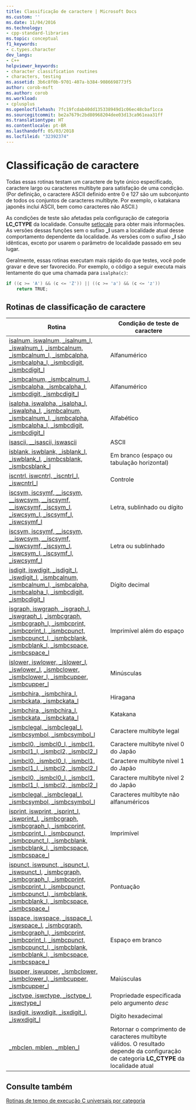 ```yaml
---
title: Classificação de caractere | Microsoft Docs
ms.custom: ''
ms.date: 11/04/2016
ms.technology:
- cpp-standard-libraries
ms.topic: conceptual
f1_keywords:
- c.types.character
dev_langs:
- C++
helpviewer_keywords:
- character classification routines
- characters, testing
ms.assetid: 3b6c8f0b-9701-407a-b384-9086698773f5
author: corob-msft
ms.author: corob
ms.workload:
- cplusplus
ms.openlocfilehash: 7fc19fcdab40dd135338949d1c06ec48cbaf1cca
ms.sourcegitcommit: be2a7679c2bd80968204dee03d13ca961eaa31ff
ms.translationtype: HT
ms.contentlocale: pt-BR
ms.lasthandoff: 05/03/2018
ms.locfileid: "32392374"
---
```

# <a name="character-classification"></a>Classificação de caractere

Todas essas rotinas testam um caractere de byte único especificado, caractere largo ou caracteres multibyte para satisfação de uma condição. (Por definição, o caractere ASCII definido entre 0 e 127 são um subconjunto de todos os conjuntos de caracteres multibyte. Por exemplo, o katakana japonês inclui ASCII, bem como caracteres não ASCII.)

 As condições de teste são afetadas pela configuração de categoria **LC_CTYPE** da localidade. Consulte [setlocale](../c-runtime-library/reference/setlocale-wsetlocale.md) para obter mais informações. As versões dessas funções sem o sufixo **_l** usam a localidade atual desse comportamento dependente da localidade. As versões com o sufixo **_l** são idênticas, exceto por usarem o parâmetro de localidade passado em seu lugar.

 Geralmente, essas rotinas executam mais rápido do que testes, você pode gravar e deve ser favorecido. Por exemplo, o código a seguir executa mais lentamente do que uma chamada para `isalpha(c)`:

```C
if ((c >= 'A') && (c <= 'Z')) || ((c >= 'a') && (c <= 'z'))
    return TRUE;
```

## <a name="character-classification-routines"></a>Rotinas de classificação de caractere

|Rotina|Condição de teste de caractere|
|-------------|------------------------------|
|[isalnum, iswalnum, _isalnum_l, _iswalnum_l](../c-runtime-library/reference/isalnum-iswalnum-isalnum-l-iswalnum-l.md), [_ismbcalnum, _ismbcalnum_l, _ismbcalpha, _ismbcalpha_l, _ismbcdigit, _ismbcdigit_l](../c-runtime-library/reference/ismbcalnum-functions.md)|Alfanumérico|
|[_ismbcalnum, _ismbcalnum_l, _ismbcalpha, _ismbcalpha_l, _ismbcdigit, _ismbcdigit_l](../c-runtime-library/reference/ismbcalnum-functions.md)|Alfanumérico|
|[isalpha, iswalpha, _isalpha_l, _iswalpha_l](../c-runtime-library/reference/isalpha-iswalpha-isalpha-l-iswalpha-l.md), [_ismbcalnum, _ismbcalnum_l, _ismbcalpha, _ismbcalpha_l, _ismbcdigit, _ismbcdigit_l](../c-runtime-library/reference/ismbcalnum-functions.md)|Alfabético|
|[isascii, __isascii, iswascii](../c-runtime-library/reference/isascii-isascii-iswascii.md)|ASCII|
|[isblank, iswblank, _isblank_l, _iswblank_l](../c-runtime-library/reference/isblank-iswblank-isblank-l-iswblank-l.md), [_ismbcsblank, _ismbcsblank_l](../c-runtime-library/reference/ismbcgraph-functions.md)|Em branco (espaço ou tabulação horizontal)|
|[iscntrl, iswcntrl, _iscntrl_l, _iswcntrl_l](../c-runtime-library/reference/iscntrl-iswcntrl-iscntrl-l-iswcntrl-l.md)|Controle|
|[iscsym, iscsymf, __iscsym, \__iswcsym, \__iscsymf, \__iswcsymf, _iscsym_l, _iswcsym_l, _iscsymf_l, _iswcsymf_l](../c-runtime-library/reference/iscsym-functions.md)|Letra, sublinhado ou dígito|
|[iscsym, iscsymf, __iscsym, \__iswcsym, \__iscsymf, \__iswcsymf, _iscsym_l, _iswcsym_l, _iscsymf_l, _iswcsymf_l](../c-runtime-library/reference/iscsym-functions.md)|Letra ou sublinhado|
|[isdigit, iswdigit, _isdigit_l, _iswdigit_l](../c-runtime-library/reference/isdigit-iswdigit-isdigit-l-iswdigit-l.md), [_ismbcalnum, _ismbcalnum_l, _ismbcalpha, _ismbcalpha_l, _ismbcdigit, _ismbcdigit_l](../c-runtime-library/reference/ismbcalnum-functions.md)|Dígito decimal|
|[isgraph, iswgraph, _isgraph_l, _iswgraph_l](../c-runtime-library/reference/isgraph-iswgraph-isgraph-l-iswgraph-l.md), [_ismbcgraph, _ismbcgraph_l, _ismbcprint, _ismbcprint_l, _ismbcpunct, _ismbcpunct_l, _ismbcblank, _ismbcblank_l, _ismbcspace, _ismbcspace_l](../c-runtime-library/reference/ismbcgraph-functions.md)|Imprimível além do espaço|
|[islower, iswlower, _islower_l, _iswlower_l](../c-runtime-library/reference/islower-iswlower-islower-l-iswlower-l.md), [_ismbclower, _ismbclower_l, _ismbcupper, _ismbcupper_l](../c-runtime-library/reference/ismbclower-ismbclower-l-ismbcupper-ismbcupper-l.md)|Minúsculas|
|[_ismbchira, _ismbchira_l, _ismbckata, _ismbckata_l](../c-runtime-library/reference/ismbchira-ismbchira-l-ismbckata-ismbckata-l.md)|Hiragana|
|[_ismbchira, _ismbchira_l, _ismbckata, _ismbckata_l](../c-runtime-library/reference/ismbchira-ismbchira-l-ismbckata-ismbckata-l.md)|Katakana|
|[_ismbclegal, _ismbclegal_l, _ismbcsymbol, _ismbcsymbol_l](../c-runtime-library/reference/ismbclegal-ismbclegal-l-ismbcsymbol-ismbcsymbol-l.md)|Caractere multibyte legal|
|[_ismbcl0, _ismbcl0_l, _ismbcl1, _ismbcl1_l, _ismbcl2, _ismbcl2_l](../c-runtime-library/reference/ismbcl0-ismbcl0-l-ismbcl1-ismbcl1-l-ismbcl2-ismbcl2-l.md)|Caractere multibyte nível 0 do Japão|
|[_ismbcl0, _ismbcl0_l, _ismbcl1, _ismbcl1_l, _ismbcl2, _ismbcl2_l](../c-runtime-library/reference/ismbcl0-ismbcl0-l-ismbcl1-ismbcl1-l-ismbcl2-ismbcl2-l.md)|Caractere multibyte nível 1 do Japão|
|[_ismbcl0, _ismbcl0_l, _ismbcl1, _ismbcl1_l, _ismbcl2, _ismbcl2_l](../c-runtime-library/reference/ismbcl0-ismbcl0-l-ismbcl1-ismbcl1-l-ismbcl2-ismbcl2-l.md)|Caractere multibyte nível 2 do Japão|
|[_ismbclegal, _ismbclegal_l, _ismbcsymbol, _ismbcsymbol_l](../c-runtime-library/reference/ismbclegal-ismbclegal-l-ismbcsymbol-ismbcsymbol-l.md)|Caracteres multibyte não alfanuméricos|
|[isprint, iswprint, _isprint_l, _iswprint_l](../c-runtime-library/reference/isprint-iswprint-isprint-l-iswprint-l.md), [_ismbcgraph, _ismbcgraph_l, _ismbcprint, _ismbcprint_l, _ismbcpunct, _ismbcpunct_l, _ismbcblank, _ismbcblank_l, _ismbcspace, _ismbcspace_l](../c-runtime-library/reference/ismbcgraph-functions.md)|Imprimível|
|[ispunct, iswpunct, _ispunct_l, _iswpunct_l](../c-runtime-library/reference/ispunct-iswpunct-ispunct-l-iswpunct-l.md), [_ismbcgraph, _ismbcgraph_l, _ismbcprint, _ismbcprint_l, _ismbcpunct, _ismbcpunct_l, _ismbcblank, _ismbcblank_l, _ismbcspace, _ismbcspace_l](../c-runtime-library/reference/ismbcgraph-functions.md)|Pontuação|[System::Char::IsPunctuation](https://msdn.microsoft.com/en-us/library/system.char.ispunctuation.aspx)|
|[isspace, iswspace, _isspace_l, _iswspace_l](../c-runtime-library/reference/isspace-iswspace-isspace-l-iswspace-l.md), [_ismbcgraph, _ismbcgraph_l, _ismbcprint, _ismbcprint_l, _ismbcpunct, _ismbcpunct_l, _ismbcblank, _ismbcblank_l, _ismbcspace, _ismbcspace_l](../c-runtime-library/reference/ismbcgraph-functions.md)|Espaço em branco|[System::Char::IsWhiteSpace](https://msdn.microsoft.com/en-us/library/system.char.iswhitespace.aspx)|
|[Isupper, iswupper](../c-runtime-library/reference/isupper-isupper-l-iswupper-iswupper-l.md), [_ismbclower, _ismbclower_l, _ismbcupper, _ismbcupper_l](../c-runtime-library/reference/ismbclower-ismbclower-l-ismbcupper-ismbcupper-l.md)|Maiúsculas|
|[_isctype, iswctype, _isctype_l, _iswctype_l](../c-runtime-library/reference/isctype-iswctype-isctype-l-iswctype-l.md)|Propriedade especificada pelo argumento *desc*|
|[isxdigit, iswxdigit, _isxdigit_l, _iswxdigit_l](../c-runtime-library/reference/isxdigit-iswxdigit-isxdigit-l-iswxdigit-l.md)|Dígito hexadecimal|
|[_mbclen, mblen, _mblen_l](../c-runtime-library/reference/mbclen-mblen-mblen-l.md)|Retornar o comprimento de caracteres multibyte válidos. O resultado depende da configuração de categoria **LC_CTYPE** da localidade atual|

## <a name="see-also"></a>Consulte também

[Rotinas de tempo de execução C universais por categoria](../c-runtime-library/run-time-routines-by-category.md)<br/>